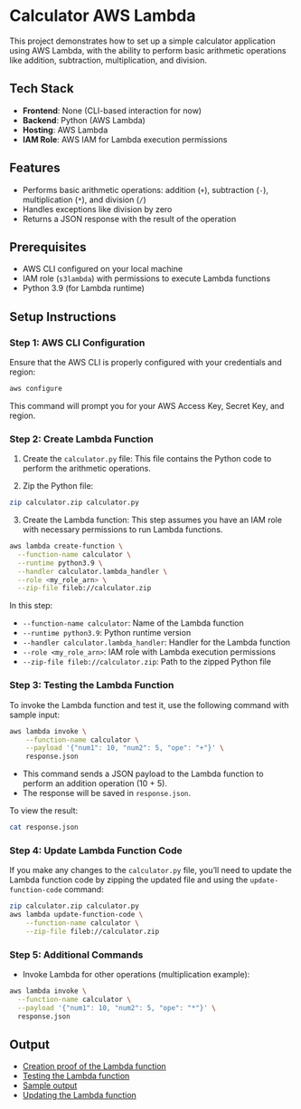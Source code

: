 # Calculator AWS Lambda

This project demonstrates how to set up a simple calculator application using AWS Lambda, with the ability to perform basic arithmetic operations like addition, subtraction, multiplication, and division.

## Tech Stack
- **Frontend**: None (CLI-based interaction for now)
- **Backend**: Python (AWS Lambda)
- **Hosting**: AWS Lambda
- **IAM Role**: AWS IAM for Lambda execution permissions

## Features
- Performs basic arithmetic operations: addition (`+`), subtraction (`-`), multiplication (`*`), and division (`/`)
- Handles exceptions like division by zero
- Returns a JSON response with the result of the operation

## Prerequisites
- AWS CLI configured on your local machine
- IAM role (`s3lambda`) with permissions to execute Lambda functions
- Python 3.9 (for Lambda runtime)

## Setup Instructions

### Step 1: AWS CLI Configuration

Ensure that the AWS CLI is properly configured with your credentials and region:
```bash
aws configure
```
This command will prompt you for your AWS Access Key, Secret Key, and region.

### Step 2: Create Lambda Function
1. Create the `calculator.py` file: This file contains the Python code to perform the arithmetic operations.


2. Zip the Python file:
```bash
zip calculator.zip calculator.py
```

3. Create the Lambda function:
This step assumes you have an IAM role with necessary permissions to run Lambda functions.
```bash
aws lambda create-function \
  --function-name calculator \
  --runtime python3.9 \
  --handler calculator.lambda_handler \
  --role <my_role_arn> \
  --zip-file fileb://calculator.zip
```
In this step:
- `--function-name calculator`: Name of the Lambda function
- `--runtime python3.9`: Python runtime version
- `--handler calculator.lambda_handler`: Handler for the Lambda function
- `--role <my_role_arn>`: IAM role with Lambda execution permissions
- `--zip-file fileb://calculator.zip`: Path to the zipped Python file

### Step 3: Testing the Lambda Function

To invoke the Lambda function and test it, use the following command with sample input:
```bash
aws lambda invoke \
    --function-name calculator \
    --payload '{"num1": 10, "num2": 5, "ope": "+"}' \
    response.json
```
- This command sends a JSON payload to the Lambda function to perform an addition operation (10 + 5).
- The response will be saved in `response.json`.

To view the result:
```bash
cat response.json
```

### Step 4: Update Lambda Function Code

If you make any changes to the `calculator.py` file, you’ll need to update the Lambda function code by zipping the updated file and using the `update-function-code` command:
```bash
zip calculator.zip calculator.py
aws lambda update-function-code \
    --function-name calculator \
    --zip-file fileb://calculator.zip
```

### Step 5: Additional Commands
- Invoke Lambda for other operations (multiplication example):
```bash
aws lambda invoke \
  --function-name calculator \
  --payload '{"num1": 10, "num2": 5, "ope": "*"}' \
  response.json
```

## Output
- [Creation proof of the Lambda function](https://github.com/dk-a-dev/90-North-tasks/blob/main/aws-task/output-calculator/create.png)
- [Testing the Lambda function](https://github.com/dk-a-dev/90-North-tasks/blob/main/aws-task/output-calculator/test.png)
- [Sample output](https://github.com/dk-a-dev/90-North-tasks/blob/main/aws-task/output-calculator/output.png)
- [Updating the Lambda function](https://github.com/dk-a-dev/90-North-tasks/blob/main/aws-task/output-calculator/proof.png)
